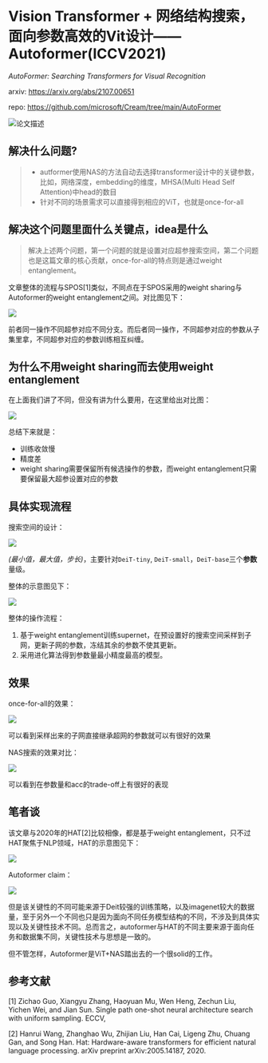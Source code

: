 # Vision Transformer + 网络结构搜索，面向参数高效的Vit设计——Autoformer(ICCV2021)

*AutoFormer: Searching Transformers for Visual Recognition*

arxiv:
https://arxiv.org/abs/2107.00651

repo:
https://github.com/microsoft/Cream/tree/main/AutoFormer

![论文描述](https://img-blog.csdnimg.cn/805de301e65a45699d9ca031ee578a5c.png?x-oss-process=image/watermark,type_ZHJvaWRzYW5zZmFsbGJhY2s,shadow_50,text_Q1NETiBATEJDREVGR0g=,size_20,color_FFFFFF,t_70,g_se,x_16#pic_center)


## 解决什么问题?

> - autformer使用NAS的方法自动去选择transformer设计中的关键参数，比如，网络深度，embedding的维度，MHSA(Multi Head Self Attention)中head的数目
> - 针对不同的场景需求可以直接得到相应的ViT，也就是once-for-all

## 解决这个问题里面什么关键点，idea是什么

> 解决上述两个问题，第一个问题的就是设置对应超参搜索空间，第二个问题也是这篇文章的核心贡献，once-for-all的特点则是通过weight entanglement。

文章整体的流程与SPOS[1]类似，不同点在于SPOS采用的weight sharing与Autoformer的weight entanglement之间。对比图见下：

![](https://img-blog.csdnimg.cn/80849f0bfdec425eb5566706410d0644.png?x-oss-process=image/watermark,type_ZHJvaWRzYW5zZmFsbGJhY2s,shadow_50,text_Q1NETiBATEJDREVGR0g=,size_20,color_FFFFFF,t_70,g_se,x_16#pic_center)

前者同一操作不同超参对应不同分支。而后者同一操作，不同超参对应的参数从子集里拿，不同超参对应的参数训练相互纠缠。

## 为什么不用weight sharing而去使用weight entanglement

在上面我们讲了不同，但没有讲为什么要用，在这里给出对比图：

![](https://img-blog.csdnimg.cn/35694209abd547939989e94bc8c4aed0.png?x-oss-process=image/watermark,type_ZHJvaWRzYW5zZmFsbGJhY2s,shadow_50,text_Q1NETiBATEJDREVGR0g=,size_20,color_FFFFFF,t_70,g_se,x_16#pic_center)

总结下来就是：

- 训练收敛慢
- 精度差
- weight sharing需要保留所有候选操作的参数，而weight entanglement只需要保留最大超参设置对应的参数

## 具体实现流程

搜索空间的设计：

![](https://img-blog.csdnimg.cn/06b19378a47c48c48deb6f83bddb24e0.png?x-oss-process=image/watermark,type_ZHJvaWRzYW5zZmFsbGJhY2s,shadow_50,text_Q1NETiBATEJDREVGR0g=,size_20,color_FFFFFF,t_70,g_se,x_16#pic_center)

*(最小值，最大值，步长)*，主要针对`DeiT-tiny`, `DeiT-small`，`DeiT-base`三个**参数**量级。

整体的示意图见下：

![](https://img-blog.csdnimg.cn/058b0d662e694263be3a0ba69c1ade6a.png?x-oss-process=image/watermark,type_ZHJvaWRzYW5zZmFsbGJhY2s,shadow_50,text_Q1NETiBATEJDREVGR0g=,size_20,color_FFFFFF,t_70,g_se,x_16#pic_center)

整体的操作流程：

1. 基于weight entanglement训练supernet，在预设置好的搜索空间采样到子网，更新子网的参数，冻结其余的参数不使其更新。
2. 采用进化算法得到参数量最小精度最高的模型。

## 效果

once-for-all的效果：

![](https://img-blog.csdnimg.cn/7b431a46f3464cd0a5b467a1bd1bb645.png?x-oss-process=image/watermark,type_ZHJvaWRzYW5zZmFsbGJhY2s,shadow_50,text_Q1NETiBATEJDREVGR0g=,size_20,color_FFFFFF,t_70,g_se,x_16#pic_center)

可以看到采样出来的子网直接继承超网的参数就可以有很好的效果

NAS搜索的效果对比：

![](https://img-blog.csdnimg.cn/7b436941d2ea45f9ac8984fdd1f58a47.png?x-oss-process=image/watermark,type_ZHJvaWRzYW5zZmFsbGJhY2s,shadow_50,text_Q1NETiBATEJDREVGR0g=,size_20,color_FFFFFF,t_70,g_se,x_16#pic_center)

可以看到在参数量和acc的trade-off上有很好的表现


## 笔者谈

该文章与2020年的HAT[2]比较相像，都是基于weight entanglement，只不过HAT聚焦于NLP领域，HAT的示意图见下：

![](https://img-blog.csdnimg.cn/02580fb41b3044fda1dd1f93bca88cc4.png?x-oss-process=image/watermark,type_ZHJvaWRzYW5zZmFsbGJhY2s,shadow_50,text_Q1NETiBATEJDREVGR0g=,size_20,color_FFFFFF,t_70,g_se,x_16#pic_center)

Autoformer claim：

![](https://img-blog.csdnimg.cn/5770f3126a144ea49c8a9a404e8311cd.png#pic_center)

但是该关键性的不同可能来源于Deit较强的训练策略，以及imagenet较大的数据量，至于另外一个不同也只是因为面向不同任务模型结构的不同，不涉及到具体实现以及关键性技术不同。总而言之，autoformer与HAT的不同主要来源于面向任务和数据集不同，关键性技术与思想是一致的。

但不管怎样，Autoformer是ViT+NAS踏出去的一个很solid的工作。

## 参考文献

[1] Zichao Guo, Xiangyu Zhang, Haoyuan Mu, Wen Heng,
Zechun Liu, Yichen Wei, and Jian Sun. Single path one-shot
neural architecture search with uniform sampling. ECCV,


[2] Hanrui Wang, Zhanghao Wu, Zhijian Liu, Han Cai, Ligeng
Zhu, Chuang Gan, and Song Han. Hat: Hardware-aware
transformers for efficient natural language processing. arXiv
preprint arXiv:2005.14187, 2020. 